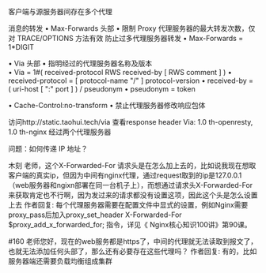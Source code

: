 客户端与源服务器间存在多个代理
  
  
消息的转发
• Max-Forwards 头部
  • 限制 Proxy 代理服务器的最大转发次数，仅对 TRACE/OPTIONS 方法有效  防止过多代理服务器转发
  • Max-Forwards = 1*DIGIT

• Via 头部
  • 指明经过的代理服务器名称及版本    
  • Via = 1#( received-protocol RWS received-by [ RWS comment ] )
     • received-protocol = [ protocol-name "/" ] protocol-version
     • received-by = ( uri-host [ ":" port ] ) / pseudonym
     • pseudonym = token

• Cache-Control:no-transform
  • 禁止代理服务器修改响应包体  


访问http://static.taohui.tech/via
 查看response header
  Via: 1.0 th-openresty, 1.0 th-nginx   经过两个代理服务器
  
  
问题：如何传递 IP 地址？




木刻
老师，这个X-Forwarded-For 请求头是在怎么加上去的，比如说我现在想取客户端的真实ip，但因为中间有nginx代理，通过request取到的ip是127.0.0.1（web服务器和ngixn部署在同一台机子上），而想通过请求头X-Forwarded-For 来获取肯定也不行啊，因为发过来的请求都没有设置这项，因此这个头是怎么设置上去
作者回复: 每个代理服务器需要在配置文件中显式的设置，例如Nginx需要proxy_pass后加入proxy_set_header X-Forwarded-For $proxy_add_x_forwarded_for; 指令，详见《
Nginx核心知识100讲》第90课。


#160
老师您好，现在的web服务都是https了，中间的代理就无法读取到报文了，也就无法添加任何头部了，那么还有必要存在这些代理吗？
作者回复: 有的，比如服务器端还需要负载均衡组成集群

